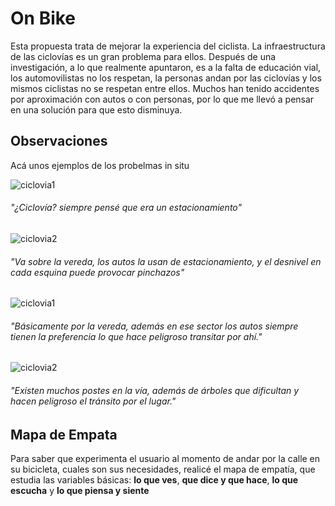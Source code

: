 # On Bike

Esta propuesta trata de mejorar la experiencia del ciclista. La infraestructura de las ciclovías es un gran problema para ellos. Después de una investigación, a lo que realmente apuntaron, es a la falta de educación vial, los automovilistas no los respetan, la personas andan por las ciclovías y los mismos ciclistas no se respetan entre ellos. Muchos han tenido accidentes por aproximación con autos o con personas, por lo que me llevó a pensar en una solución para que esto disminuya. 

## Observaciones

Acá unos ejemplos de los probelmas in situ

![ciclovia1](https://macaraos.github.io/README.md/img/ciclovia6.jpg)

###### "¿Ciclovía? siempre pensé que era un estacionamiento"

![ciclovia2](https://macaraos.github.io/README.md/img/ciclovia4.jpg) 

###### "Va sobre la vereda, los autos la usan de estacionamiento, y el desnivel en cada esquina puede provocar pinchazos"

![ciclovia1](https://macaraos.github.io/README.md/img/ciclovia8.jpg)

###### "Básicamente por la vereda, además en ese sector los autos siempre tienen la preferencia lo que hace peligroso transitar por ahí."

![ciclovia2](https://macaraos.github.io/README.md/img/ciclovia7.jpg)

###### "Existen muchos postes en la vía, además de árboles que dificultan y hacen peligroso el tránsito por el lugar."

## Mapa de Empata

Para saber que experimenta el usuario al momento de andar por la calle en su bicicleta, cuales son sus necesidades, realicé el mapa de empatía, que estudia las variables básicas: **lo que ves**, **que dice y que hace**, **lo que escucha** y **lo que piensa y siente**
